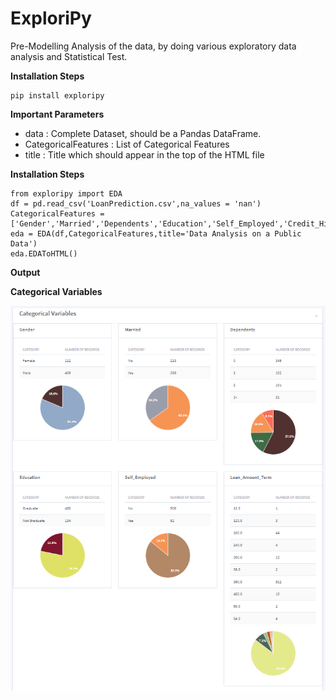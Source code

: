 # ExploriPy
Pre-Modelling Analysis of the data, by doing various exploratory data analysis and Statistical Test.

**Installation Steps**

```  
pip install exploripy
``` 

**Important Parameters**
* data : Complete Dataset, should be a Pandas DataFrame. 
* CategoricalFeatures : List of Categorical Features
* title : Title which should appear in the top of the HTML file

**Installation Steps**

```
from exploripy import EDA
df = pd.read_csv('LoanPrediction.csv',na_values = 'nan')
CategoricalFeatures = ['Gender','Married','Dependents','Education','Self_Employed','Credit_History','Property_Area','Loan_Status','Loan_Amount_Term']
eda = EDA(df,CategoricalFeatures,title='Data Analysis on a Public Data')
eda.EDAToHTML()
```

**Output**

**Categorical Variables**
<p>
<img src='/ExploriPy/doc_images/Categorical.png'>
